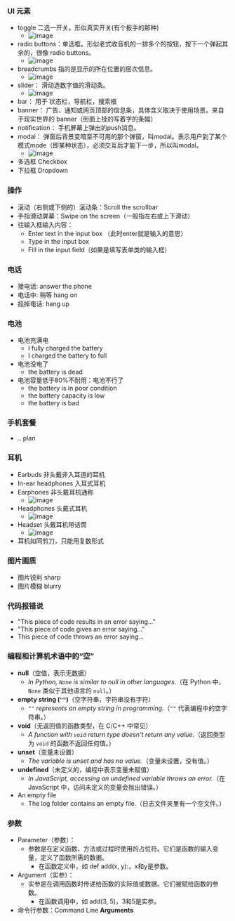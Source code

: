 ### UI 元素
- toggle 二选一开关。形似真实开关(有个扳手的那种)
  - ![image](https://github.com/user-attachments/assets/24e90269-b4ee-4a57-be08-972d2ee97b04)
- radio buttons：单选框。形似老式收音机的一排多个的按钮，按下一个弹起其余的，很像 radio buttons。
  - ![image](https://github.com/user-attachments/assets/ede357d3-3883-4ff4-b9ae-4b234c3f6b36)
- breadcrumbs 指的是显示的所在位置的层次信息。
  - ![image](https://github.com/user-attachments/assets/865914bd-2ce8-467e-ace8-712b639dd9ed)
- slider： 滑动选数字值的滑动条。
  - ![image](https://github.com/user-attachments/assets/ff92683c-434f-42cc-b058-3a967ec8b56e)
- bar： 用于 状态栏，导航栏，搜索框
- banner： 广告、通知或网页顶部的信息条，具体含义取决于使用场景。来自于现实世界的 banner（街面上挂的写着字的条幅）
- notification： 手机屏幕上弹出的push消息。
- modal： 弹窗后背景变暗至不可用的那个弹窗，叫modal。表示用户到了某个模式mode（即某种状态），必须交互后才能下一步，所以叫modal。
  - ![image](https://github.com/user-attachments/assets/851e9a60-d7cb-4c93-afec-c217237409b5)
- 多选框 Checkbox
- 下拉框 Dropdown

### 操作
- 滚动（右侧或下侧的）滚动条：Scroll the scrollbar 
- 手指滑动屏幕：Swipe on the screen（一般指左右或上下滑动）
- 往输入框输入内容：
  - Enter text in the input box （此时enter就是输入的意思）
  - Type in the input box
  - Fill in the input field（如果是填写表单类的输入框）

### 电话
- 接电话: answer the phone
- 电话中: 稍等 hang on
- 挂掉电话: hang up

### 电池
- 电池充满电
  - I fully charged the battery
  - I charged the battery to full
- 电池没电了
  - the battery is dead
- 电池容量低于80%不耐用：电池不行了
  - the battery is in poor condition
  - the battery capacity is low
  - the battery is bad

### 手机套餐
- .. plan

### 耳机
- Earbuds 非头戴非入耳道的耳机
- In-ear headphones 入耳式耳机
- Earphones 非头戴耳机通称
  - ![image](https://github.com/user-attachments/assets/7e926eee-0278-45c1-98ac-c9a19a2b2809)
- Headphones 头戴式耳机
  - ![image](https://github.com/user-attachments/assets/e1edb32d-de50-4635-bed4-bc758e057143)
- Headset 头戴耳机带话筒
  - ![image](https://github.com/user-attachments/assets/dfcf2c9f-a565-4830-b063-f1bc867df813)
- 耳机如同剪刀，只能用复数形式

### 图片画质
- 图片锐利 sharp
- 图片模糊 blurry

### 代码报错说
- "This piece of code results in an error saying..."
- "This piece of code gives an error saying..."
- This piece of code throws an error saying...

### 编程和计算机术语中的“空”
- **null**（空值，表示无数据）
  - *In Python, `None` is similar to null in other languages.*（在 Python 中，`None` 类似于其他语言的 `null`。）
- **empty string (`""`)**（空字符串，字符串没有字符）
  - *`""` represents an empty string in programming.*（`""` 代表编程中的空字符串。）
- **void**（无返回值的函数类型，在 C/C++ 中常见）
  - *A function with `void` return type doesn't return any value.*（返回类型为 `void` 的函数不返回任何值。）
- **unset**（变量未设置）
  - *The variable is unset and has no value.*（变量未设置，没有值。） 
- **undefined**（未定义的，编程中表示变量未赋值）
  - *In JavaScript, accessing an undefined variable throws an error.*（在 JavaScript 中，访问未定义的变量会抛出错误。）
- An empty file
  - The log folder contains an empty file.（日志文件夹里有一个空文件。）

### 参数
- Parameter（参数）：
  - 参数是在定义函数、方法或过程时使用的占位符。它们是函数的输入变量，定义了函数所需的数据。
    - 在函数定义中，如 def add(x, y):，x和y是参数。
- Argument（实参）：
  - 实参是在调用函数时传递给函数的实际值或数据。它们被赋给函数的参数。
    - 在函数调用中，如 add(3, 5)，3和5是实参。
- 命令行参数：Command Line **Arguments**
